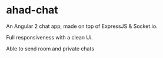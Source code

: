 
# ahad-chat
An Angular 2 chat app, made on top of ExpressJS &amp; Socket.io.

Full responsiveness with a clean Ui.

Able to send room and private chats
